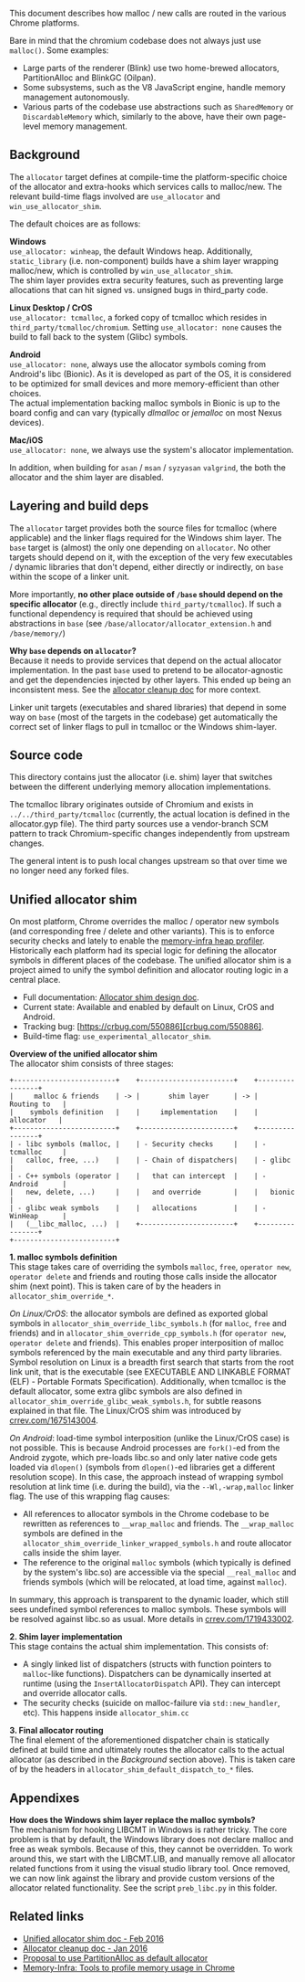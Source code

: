 This document describes how malloc / new calls are routed in the various Chrome
platforms.

Bare in mind that the chromium codebase does not always just use `malloc()`.
Some examples:
 - Large parts of the renderer (Blink) use two home-brewed allocators,
   PartitionAlloc and BlinkGC (Oilpan).
 - Some subsystems, such as the V8 JavaScript engine, handle memory management
   autonomously.
 - Various parts of the codebase use abstractions such as `SharedMemory` or
   `DiscardableMemory` which, similarly to the above, have their own page-level
   memory management.

Background
----------
The `allocator` target defines at compile-time the platform-specific choice of
the allocator and extra-hooks which services calls to malloc/new. The relevant
build-time flags involved are `use_allocator` and `win_use_allocator_shim`.

The default choices are as follows:

**Windows**  
`use_allocator: winheap`, the default Windows heap.
Additionally, `static_library` (i.e. non-component) builds have a shim
layer wrapping malloc/new, which is controlled by `win_use_allocator_shim`.  
The shim layer provides extra security features, such as preventing large
allocations that can hit signed vs. unsigned bugs in third_party code.

**Linux Desktop / CrOS**  
`use_allocator: tcmalloc`, a forked copy of tcmalloc which resides in
`third_party/tcmalloc/chromium`. Setting `use_allocator: none` causes the build
to fall back to the system (Glibc) symbols.

**Android**  
`use_allocator: none`, always use the allocator symbols coming from Android's
libc (Bionic). As it is developed as part of the OS, it is considered to be
optimized for small devices and more memory-efficient than other choices.  
The actual implementation backing malloc symbols in Bionic is up to the board
config and can vary (typically *dlmalloc* or *jemalloc* on most Nexus devices).

**Mac/iOS**  
`use_allocator: none`, we always use the system's allocator implementation.

In addition, when building for `asan` / `msan` / `syzyasan` `valgrind`, the
both the allocator and the shim layer are disabled.

Layering and build deps
-----------------------
The `allocator` target provides both the source files for tcmalloc (where
applicable) and the linker flags required for the Windows shim layer.
The `base` target is (almost) the only one depending on `allocator`. No other
targets should depend on it, with the exception of the very few executables /
dynamic libraries that don't depend, either directly or indirectly, on `base`
within the scope of a linker unit.

More importantly, **no other place outside of `/base` should depend on the
specific allocator** (e.g., directly include `third_party/tcmalloc`).
If such a functional dependency is required that should be achieved using
abstractions in `base` (see `/base/allocator/allocator_extension.h` and
`/base/memory/`)

**Why `base` depends on `allocator`?**  
Because it needs to provide services that depend on the actual allocator
implementation. In the past `base` used to pretend to be allocator-agnostic
and get the dependencies injected by other layers. This ended up being an
inconsistent mess.
See the [allocator cleanup doc][url-allocator-cleanup] for more context.

Linker unit targets (executables and shared libraries) that depend in some way
on `base` (most of the targets in the codebase) get automatically the correct
set of linker flags to pull in tcmalloc or the Windows shim-layer.


Source code
-----------
This directory contains just the allocator (i.e. shim) layer that switches
between the different underlying memory allocation implementations.

The tcmalloc library originates outside of Chromium and exists in
`../../third_party/tcmalloc` (currently, the actual location is defined in the
allocator.gyp file). The third party sources use a vendor-branch SCM pattern to
track Chromium-specific changes independently from upstream changes.

The general intent is to push local changes upstream so that over
time we no longer need any forked files.


Unified allocator shim
----------------------
On most platform, Chrome overrides the malloc / operator new symbols (and
corresponding free / delete and other variants). This is to enforce security
checks and lately to enable the
[memory-infra heap profiler][url-memory-infra-heap-profiler].  
Historically each platform had its special logic for defining the allocator
symbols in different places of the codebase. The unified allocator shim is
a project aimed to unify the symbol definition and allocator routing logic in
a central place.

 - Full documentation: [Allocator shim design doc][url-allocator-shim].
 - Current state: Available and enabled by default on Linux, CrOS and Android.
 - Tracking bug: [https://crbug.com/550886][crbug.com/550886].
 - Build-time flag: `use_experimental_allocator_shim`.

**Overview of the unified allocator shim**  
The allocator shim consists of three stages:
```
+-------------------------+    +-----------------------+    +----------------+
|     malloc & friends    | -> |       shim layer      | -> |   Routing to   |
|    symbols definition   |    |     implementation    |    |    allocator   |
+-------------------------+    +-----------------------+    +----------------+
| - libc symbols (malloc, |    | - Security checks     |    | - tcmalloc     |
|   calloc, free, ...)    |    | - Chain of dispatchers|    | - glibc        |
| - C++ symbols (operator |    |   that can intercept  |    | - Android      |
|   new, delete, ...)     |    |   and override        |    |   bionic       |
| - glibc weak symbols    |    |   allocations         |    | - WinHeap      |
|   (__libc_malloc, ...)  |    +-----------------------+    +----------------+
+-------------------------+
```

**1. malloc symbols definition**  
This stage takes care of overriding the symbols `malloc`, `free`,
`operator new`, `operator delete` and friends and routing those calls inside the
allocator shim (next point).
This is taken care of by the headers in `allocator_shim_override_*`.

*On Linux/CrOS*: the allocator symbols are defined as exported global symbols
in `allocator_shim_override_libc_symbols.h` (for `malloc`, `free` and friends)
and in `allocator_shim_override_cpp_symbols.h` (for `operator new`,
`operator delete` and friends).
This enables proper interposition of malloc symbols referenced by the main
executable and any third party libraries. Symbol resolution on Linux is a breadth first search that starts from the root link unit, that is the executable
(see EXECUTABLE AND LINKABLE FORMAT (ELF) - Portable Formats Specification).
Additionally, when tcmalloc is the default allocator, some extra glibc symbols
are also defined in `allocator_shim_override_glibc_weak_symbols.h`, for subtle
reasons explained in that file.
The Linux/CrOS shim was introduced by
[crrev.com/1675143004](https://crrev.com/1675143004).

*On Android*: load-time symbol interposition (unlike the Linux/CrOS case) is not
possible. This is because Android processes are `fork()`-ed from the Android
zygote, which pre-loads libc.so and only later native code gets loaded via
`dlopen()` (symbols from `dlopen()`-ed libraries get a different resolution
scope).
In this case, the approach instead of wrapping symbol resolution at link time
(i.e. during the build), via the `--Wl,-wrap,malloc` linker flag.
The use of this wrapping flag causes:
 - All references to allocator symbols in the Chrome codebase to be rewritten as
   references to `__wrap_malloc` and friends. The `__wrap_malloc` symbols are
   defined in the `allocator_shim_override_linker_wrapped_symbols.h` and
   route allocator calls inside the shim layer.
 - The reference to the original `malloc` symbols (which typically is defined by
   the system's libc.so) are accessible via the special `__real_malloc` and
   friends symbols (which will be relocated, at load time, against `malloc`).

In summary, this approach is transparent to the dynamic loader, which still sees
undefined symbol references to malloc symbols.
These symbols will be resolved against libc.so as usual.
More details in [crrev.com/1719433002](https://crrev.com/1719433002).

**2. Shim layer implementation**  
This stage contains the actual shim implementation. This consists of:
- A singly linked list of dispatchers (structs with function pointers to `malloc`-like functions). Dispatchers can be dynamically inserted at runtime
(using the `InsertAllocatorDispatch` API). They can intercept and override
allocator calls.
- The security checks (suicide on malloc-failure via `std::new_handler`, etc).
This happens inside `allocator_shim.cc`

**3. Final allocator routing**  
The final element of the aforementioned dispatcher chain is statically defined
at build time and ultimately routes the allocator calls to the actual allocator
(as described in the *Background* section above). This is taken care of by the
headers in `allocator_shim_default_dispatch_to_*` files.


Appendixes
----------
**How does the Windows shim layer replace the malloc symbols?**  
The mechanism for hooking LIBCMT in Windows is rather tricky.  The core
problem is that by default, the Windows library does not declare malloc and
free as weak symbols.  Because of this, they cannot be overridden.  To work
around this, we start with the LIBCMT.LIB, and manually remove all allocator
related functions from it using the visual studio library tool.  Once removed,
we can now link against the library and provide custom versions of the
allocator related functionality.
See the script `preb_libc.py` in this folder.

Related links
-------------
- [Unified allocator shim doc - Feb 2016][url-allocator-shim]
- [Allocator cleanup doc - Jan 2016][url-allocator-cleanup]
- [Proposal to use PartitionAlloc as default allocator](https://crbug.com/339604)
- [Memory-Infra: Tools to profile memory usage in Chrome](/docs/memory-infra/README.md)

[url-allocator-cleanup]: https://docs.google.com/document/d/1V77Kgp_4tfaaWPEZVxNevoD02wXiatnAv7Ssgr0hmjg/edit?usp=sharing
[url-memory-infra-heap-profiler]: /docs/memory-infra/heap_profiler.md
[url-allocator-shim]: https://docs.google.com/document/d/1yKlO1AO4XjpDad9rjcBOI15EKdAGsuGO_IeZy0g0kxo/edit?usp=sharing
